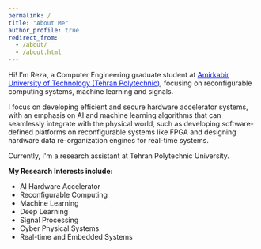 ```yaml
---
permalink: /
title: "About Me"
author_profile: true
redirect_from: 
  - /about/
  - /about.html
---
```



Hi! I’m Reza, a Computer Engineering graduate student at <a href="https://aut.ac.ir/en" style="color: #0011DB; text-decoration: underline;"> Amirkabir University of Technology (Tehran Polytechnic)</a>, focusing on reconfigurable computing systems, machine learning and signals.

I focus on developing efficient and secure hardware accelerator systems, with an emphasis on AI and machine learning algorithms that can seamlessly integrate with the physical world, such as developing software-defined platforms on reconfigurable systems like FPGA and designing hardware data re-organization engines for real-time systems.

Currently, I'm a research assistant at Tehran Polytechnic University.

**My Research Interests include:**
- AI Hardware Accelerator
- Reconfigurable Computing
- Machine Learning
- Deep Learning
- Signal Processing
- Cyber Physical Systems
- Real-time and Embedded Systems
